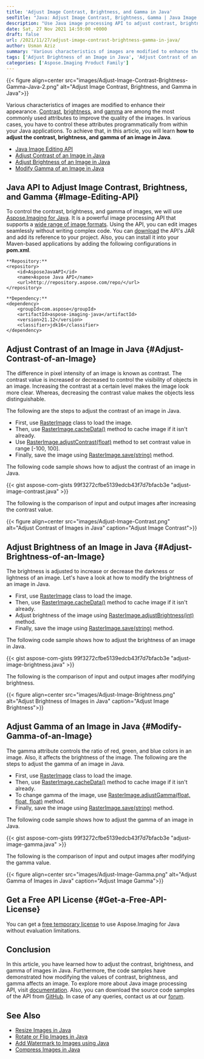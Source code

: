 ```yaml
---
title: 'Adjust Image Contrast, Brightness, and Gamma in Java'
seoTitle: "Java: Adjust Image Contrast, Brightness, Gamma | Java Image Editor"
description: "Use Java image processing API to adjust contrast, brightness, and gamma of images in java. Implement image editing features in your Java applications."
date: Sat, 27 Nov 2021 14:59:00 +0000
draft: false
url: /2021/11/27/adjust-image-contrast-brightness-gamma-in-java/
author: Usman Aziz
summary: 'Various characteristics of images are modified to enhance their appearance. [Contrast][1], [brightness][2], and [gamma][3] are among the most commonly used attributes to improve the quality of the images. In various cases, you have to control these attributes programmatically from within your Java applications. To achieve that, in this article, you will learn **how to adjust the contrast, brightness, and gamma of an image in Java**.'
tags: ['Adjust Brightness of an Image in Java', 'Adjust Contrast of an Image in Java', 'Java Image Editing API', 'Modify Gamma of an Image in Java']
categories: ['Aspose.Imaging Product Family']
---
```




{{< figure align=center src="images/Adjust-Image-Contrast-Brightness-Gamma-Java-2.png" alt="Adjust Image Contrast, Brightness, and Gamma in Java">}}


Various characteristics of images are modified to enhance their appearance. [Contrast][4], [brightness][5], and [gamma][6] are among the most commonly used attributes to improve the quality of the images. In various cases, you have to control these attributes programmatically from within your Java applications. To achieve that, in this article, you will learn **how to adjust the contrast, brightness, and gamma of an image in Java**.

*   [Java Image Editing API][7]
*   [Adjust Contrast of an Image in Java][8]
*   [Adjust Brightness of an Image in Java][9]
*   [Modify Gamma of an Image in Java][10]

## Java API to Adjust Image Contrast, Brightness, and Gamma {#Image-Editing-API}

To control the contrast, brightness, and gamma of images, we will use [Aspose.Imaging for Java][11]. It is a powerful image processing API that supports a [wide range of image formats][12]. Using the API, you can edit images seamlessly without writing complex code. You can [download][13] the API's JAR and add its reference to your project. Also, you can install it into your Maven-based applications by adding the following configurations in **pom.xml**.

```
**Repository:**
<repository>
    <id>AsposeJavaAPI</id>
    <name>Aspose Java API</name>
    <url>http://repository.aspose.com/repo/</url>
</repository>

**Dependency:**
<dependency>
    <groupId>com.aspose</groupId>
    <artifactId>aspose-imaging-java</artifactId>
    <version>21.12</version>
    <classifier>jdk16</classifier>
</dependency>
```

## Adjust Contrast of an Image in Java {#Adjust-Contrast-of-an-Image}

The difference in pixel intensity of an image is known as contrast. The contrast value is increased or decreased to control the visibility of objects in an image. Increasing the contrast at a certain level makes the image look more clear. Whereas, decreasing the contrast value makes the objects less distinguishable.

The following are the steps to adjust the contrast of an image in Java.

*   First, use [RasterImage][14] class to load the image.
*   Then, use [RasterImage.cacheData()][15] method to cache image if it isn't already.
*   Use [RasterImage.adjustContrast(float)][16] method to set contrast value in range \[-100, 100\].
*   Finally, save the image using [RasterImage.save(string)][17] method.

The following code sample shows how to adjust the contrast of an image in Java.

{{< gist aspose-com-gists 99f3272cfbe5139edcb43f7d7bfacb3e "adjust-image-contrast.java" >}}

The following is the comparison of input and output images after increasing the contrast value.



{{< figure align=center src="images/Adjust-Image-Contrast.png" alt="Adjust Contrast of Images in Java" caption="Adjust Image Contrast">}}


## Adjust Brightness of an Image in Java {#Adjust-Brightness-of-an-Image}

The brightness is adjusted to increase or decrease the darkness or lightness of an image. Let's have a look at how to modify the brightness of an image in Java.

*   First, use [RasterImage][18] class to load the image.
*   Then, use [RasterImage.cacheData()][19] method to cache image if it isn't already.
*   Adjust brightness of the image using [RasterImage.adjustBrightness(int)][20] method.
*   Finally, save the image using [RasterImage.save(string)][21] method.

The following code sample shows how to adjust the brightness of an image in Java.

{{< gist aspose-com-gists 99f3272cfbe5139edcb43f7d7bfacb3e "adjust-image-brightness.java" >}}

The following is the comparison of input and output images after modifying brightness.



{{< figure align=center src="images/Adjust-Image-Brightness.png" alt="Adjust Brightness of Images in Java" caption="Adjust Image Brightness">}}


## Adjust Gamma of an Image in Java {#Modify-Gamma-of-an-Image}

The gamma attribute controls the ratio of red, green, and blue colors in an image. Also, it affects the brightness of the image. The following are the steps to adjust the gamma of an image in Java.

*   First, use [RasterImage][22] class to load the image.
*   Then, use [RasterImage.cacheData()][23] method to cache image if it isn't already.
*   To change gamma of the image, use [RasterImage.adjustGamma(float, float, float)][24] method.
*   Finally, save the image using [RasterImage.save(string)][25] method.

The following code sample shows how to adjust the gamma of an image in Java.

{{< gist aspose-com-gists 99f3272cfbe5139edcb43f7d7bfacb3e "adjust-image-gamma.java" >}}

The following is the comparison of input and output images after modifying the gamma value.



{{< figure align=center src="images/Adjust-Image-Gamma.png" alt="Adjust Gamma of Images in Java" caption="Adjust Image Gamma">}}


## Get a Free API License {#Get-a-Free-API-License}

You can get a [free temporary license][26] to use Aspose.Imaging for Java without evaluation limitations.

## Conclusion

In this article, you have learned how to adjust the contrast, brightness, and gamma of images in Java. Furthermore, the code samples have demonstrated how modifying the values of contrast, brightness, and gamma affects an image. To explore more about Java image processing API, visit [documentation][27]. Also, you can download the source code samples of the API from [GitHub][28]. In case of any queries, contact us at our [forum][29].

## See Also

*   [Resize Images in Java][30]
*   [Rotate or Flip Images in Java][31]
*   [Add Watermark to Images using Java][32]
*   [Compress Images in Java][33]




[1]: https://en.wikipedia.org/wiki/Contrast_(vision)
[2]: https://en.wikipedia.org/wiki/Brightness
[3]: https://en.wikipedia.org/wiki/Gamma_correction
[4]: https://en.wikipedia.org/wiki/Contrast_(vision)
[5]: https://en.wikipedia.org/wiki/Brightness
[6]: https://en.wikipedia.org/wiki/Gamma_correction
[7]: #Image-Editing-API
[8]: #Adjust-Contrast-of-an-Image
[9]: #Adjust-Brightness-of-an-Image
[10]: #Modify-Gamma-of-an-Image
[11]: https://products.aspose.com/imaging/java/
[12]: https://docs.aspose.com/imaging/java/supported-file-formats/
[13]: https://downloads.aspose.com/imaging/java/
[14]: https://apireference.aspose.com/imaging/java/com.aspose.imaging/RasterImage
[15]: https://apireference.aspose.com/imaging/java/com.aspose.imaging/DataStreamSupporter#cacheData--
[16]: https://apireference.aspose.com/imaging/java/com.aspose.imaging/RasterImage#adjustContrast-float-
[17]: https://apireference.aspose.com/imaging/java/com.aspose.imaging/Image#save-java.lang.String-
[18]: https://apireference.aspose.com/imaging/java/com.aspose.imaging/RasterImage
[19]: https://apireference.aspose.com/imaging/java/com.aspose.imaging/DataStreamSupporter#cacheData--
[20]: https://apireference.aspose.com/imaging/java/com.aspose.imaging/RasterImage#adjustBrightness-int-
[21]: https://apireference.aspose.com/imaging/java/com.aspose.imaging/Image#save-java.lang.String-
[22]: https://apireference.aspose.com/imaging/java/com.aspose.imaging/RasterImage
[23]: https://apireference.aspose.com/imaging/java/com.aspose.imaging/DataStreamSupporter#cacheData--
[24]: https://apireference.aspose.com/imaging/java/com.aspose.imaging/RasterImage#adjustGamma-float-float-float-
[25]: https://apireference.aspose.com/imaging/java/com.aspose.imaging/Image#save-java.lang.String-
[26]: https://purchase.aspose.com/temporary-license
[27]: https://docs.aspose.com/imaging/java/
[28]: https://github.com/aspose-imaging/Aspose.Imaging-for-Java
[29]: https://forum.aspose.com/
[30]: https://blog.aspose.com/2021/11/22/resize-images-in-java/
[31]: https://blog.aspose.com/2021/11/21/rotate-and-flip-images-in-java/
[32]: https://blog.aspose.com/2021/01/27/add-watermark-to-images-using-java/
[33]: https://blog.aspose.com/2021/02/26/compress-png-jpeg-tiff-images-in-java/




